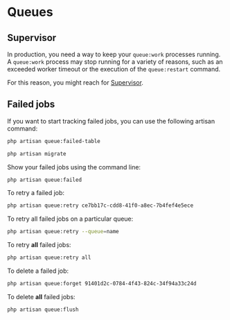 # Queues

## Supervisor

In production, you need a way to keep your `queue:work` processes running. A `queue:work` process may stop running for a variety of reasons, such as an exceeded worker timeout or the execution of the `queue:restart` command.

For this reason, you might reach for [Supervisor](supervisor).
## Failed jobs

If you want to start tracking failed jobs, you can use the following artisan command:

```bash
php artisan queue:failed-table

php artisan migrate
```

Show your failed jobs using the command line:

```bash
php artisan queue:failed
```

To retry a failed job:

```bash
php artisan queue:retry ce7bb17c-cdd8-41f0-a8ec-7b4fef4e5ece
```

To retry all failed jobs on a particular queue:

```bash
php artisan queue:retry --queue=name
```

To retry **all** failed jobs:

```bash
php artisan queue:retry all
```

To delete a failed job:

```bash
php artisan queue:forget 91401d2c-0784-4f43-824c-34f94a33c24d
```

To delete **all** failed jobs:

```bash
php artisan queue:flush
```
